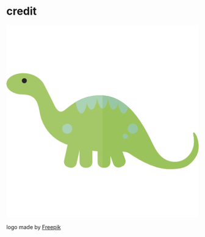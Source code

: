 # credit

![alt text](https://raw.githubusercontent.com/diplodocs/credit/master/diplodocus.png)

logo made by [Freepik](http://www.freepik.com/)

